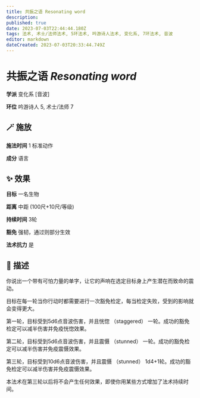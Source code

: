 ```yaml
---
title: 共振之语 Resonating word
description: 
published: true
date: 2023-07-03T22:44:44.180Z
tags: 法术, 术士/法师法术, 5环法术, 吟游诗人法术, 变化系, 7环法术, 音波
editor: markdown
dateCreated: 2023-07-03T20:33:44.749Z
---
```


# **共振之语** *Resonating word*

**学派** 变化系 \[音波\] 

**环位** 吟游诗人 5, 术士/法师 7

## 🪄 施放

**施法时间** 1 标准动作

**成分** 语言

## ✨ 效果 

**目标** 一名生物 

**距离** 中距 (100尺+10尺/等级)  

**持续时间** 3轮 

**豁免** 强韧，通过则部分生效

**法术抗力** 是

## 📖 描述

你说出一个带有可怕力量的单字，让它的声响在选定目标身上产生潜在而致命的震动。

目标在每一轮当你行动时都需要进行一次豁免检定，每当检定失败，受到的影响就会变得更大。

第一轮，目标受到5d6点音波伤害，并且恍惚 （staggered） 一轮。成功的豁免检定可以减半伤害并免疫恍惚效果。

第二轮，目标受到5d6点音波伤害，并且震慑 （stunned） 一轮。成功的豁免检定可以减半伤害并免疫震慑效果。

第三轮，目标受到10d6点音波伤害，并且震慑 （stunned） 1d4+1轮。成功的豁免检定可以减半伤害并免疫震慑效果。

本法术在第三轮以后将不会产生任何效果，即使你用某些方式增加了法术持续时间。
    